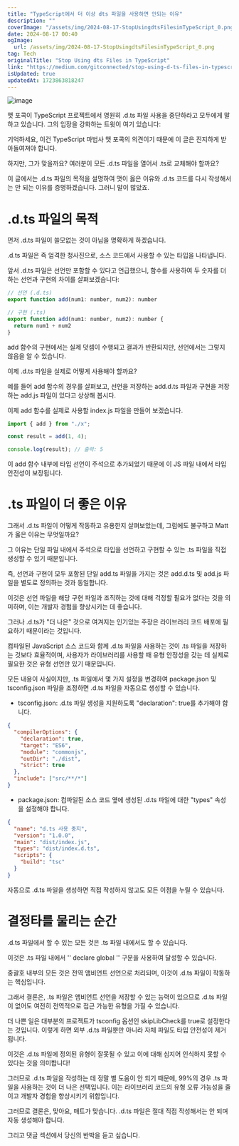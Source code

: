 ```yaml
---
title: "TypeScript에서 더 이상 dts 파일을 사용하면 안되는 이유"
description: ""
coverImage: "/assets/img/2024-08-17-StopUsingdtsFilesinTypeScript_0.png"
date: 2024-08-17 00:40
ogImage:
  url: /assets/img/2024-08-17-StopUsingdtsFilesinTypeScript_0.png
tag: Tech
originalTitle: "Stop Using dts Files in TypeScript"
link: "https://medium.com/gitconnected/stop-using-d-ts-files-in-typescript-da01e4a71b26"
isUpdated: true
updatedAt: 1723863818247
---
```


![image](/assets/img/2024-08-17-StopUsingdtsFilesinTypeScript_0.png)

맷 포콕이 TypeScript 프로젝트에서 영원히 .d.ts 파일 사용을 중단하라고 모두에게 말하고 있습니다. 그의 입장을 강화하는 트윗이 여기 있습니다:

기억하세요, 이건 TypeScript 마법사 맷 포콕의 의견이기 때문에 이 글은 진지하게 받아들여져야 합니다.

하지만, 그가 맞을까요? 여러분이 모든 .d.ts 파일을 열어서 .ts로 교체해야 할까요?

<!-- cozy-coder - 수평 -->

<ins class="adsbygoogle"
     style="display:block"
     data-ad-client="ca-pub-4877378276818686"
     data-ad-slot="1107185301"
     data-ad-format="auto"
     data-full-width-responsive="true"></ins>

<script>
     (adsbygoogle = window.adsbygoogle || []).push({});
</script>

이 글에서는 .d.ts 파일의 목적을 설명하여 맷이 옳은 이유와 .d.ts 코드를 다시 작성해서는 안 되는 이유를 증명하겠습니다. 그러니 말이 많았죠.

# .d.ts 파일의 목적

먼저 .d.ts 파일이 쓸모없는 것이 아님을 명확하게 하겠습니다.

<!-- cozy-coder - 수평 -->

<ins class="adsbygoogle"
     style="display:block"
     data-ad-client="ca-pub-4877378276818686"
     data-ad-slot="1107185301"
     data-ad-format="auto"
     data-full-width-responsive="true"></ins>

<script>
     (adsbygoogle = window.adsbygoogle || []).push({});
</script>

.d.ts 파일은 즉 엄격한 청사진으로, 소스 코드에서 사용할 수 있는 타입을 나타냅니다.

앞서 .d.ts 파일은 선언만 포함할 수 있다고 언급했으니, 함수를 사용하여 두 숫자를 더하는 선언과 구현의 차이를 살펴보겠습니다:

```js
// 선언 (.d.ts)
export function add(num1: number, num2): number

// 구현 (.ts)
export function add(num1: number, num2): number {
  return num1 + num2
}
```

add 함수의 구현에서는 실제 덧셈이 수행되고 결과가 반환되지만, 선언에서는 그렇지 않음을 알 수 있습니다.

<!-- cozy-coder - 수평 -->

<ins class="adsbygoogle"
     style="display:block"
     data-ad-client="ca-pub-4877378276818686"
     data-ad-slot="1107185301"
     data-ad-format="auto"
     data-full-width-responsive="true"></ins>

<script>
     (adsbygoogle = window.adsbygoogle || []).push({});
</script>

이제 .d.ts 파일을 실제로 어떻게 사용해야 할까요?

예를 들어 add 함수의 경우를 살펴보고, 선언을 저장하는 add.d.ts 파일과 구현을 저장하는 add.js 파일이 있다고 상상해 봅시다.

이제 add 함수를 실제로 사용할 index.js 파일을 만들어 보겠습니다.

```js
import { add } from "./x";

const result = add(1, 4);

console.log(result); // 출력: 5
```

<!-- cozy-coder - 수평 -->

<ins class="adsbygoogle"
     style="display:block"
     data-ad-client="ca-pub-4877378276818686"
     data-ad-slot="1107185301"
     data-ad-format="auto"
     data-full-width-responsive="true"></ins>

<script>
     (adsbygoogle = window.adsbygoogle || []).push({});
</script>

이 add 함수 내부에 타입 선언이 주석으로 추가되었기 때문에 이 JS 파일 내에서 타입 안전성이 보장됩니다.

# .ts 파일이 더 좋은 이유

그래서 .d.ts 파일이 어떻게 작동하고 유용한지 살펴보았는데, 그럼에도 불구하고 Matt가 옳은 이유는 무엇일까요?

그 이유는 단일 파일 내에서 주석으로 타입을 선언하고 구현할 수 있는 .ts 파일을 직접 생성할 수 있기 때문입니다.

<!-- cozy-coder - 수평 -->

<ins class="adsbygoogle"
     style="display:block"
     data-ad-client="ca-pub-4877378276818686"
     data-ad-slot="1107185301"
     data-ad-format="auto"
     data-full-width-responsive="true"></ins>

<script>
     (adsbygoogle = window.adsbygoogle || []).push({});
</script>

즉, 선언과 구현이 모두 포함된 단일 add.ts 파일을 가지는 것은 add.d.ts 및 add.js 파일을 별도로 정의하는 것과 동일합니다.

이것은 선언 파일을 해당 구현 파일과 조직하는 것에 대해 걱정할 필요가 없다는 것을 의미하며, 이는 개발자 경험을 향상시키는 데 좋습니다.

그러나 .d.ts가 "더 나은" 것으로 여겨지는 인기있는 주장은 라이브러리 코드 배포에 필요하기 때문이라는 것입니다.

컴파일된 JavaScript 소스 코드와 함께 .d.ts 파일을 사용하는 것이 .ts 파일을 저장하는 것보다 효율적이며, 사용자가 라이브러리를 사용할 때 유형 안정성을 갖는 데 실제로 필요한 것은 유형 선언만 있기 때문입니다.

<!-- cozy-coder - 수평 -->

<ins class="adsbygoogle"
     style="display:block"
     data-ad-client="ca-pub-4877378276818686"
     data-ad-slot="1107185301"
     data-ad-format="auto"
     data-full-width-responsive="true"></ins>

<script>
     (adsbygoogle = window.adsbygoogle || []).push({});
</script>

모든 내용이 사실이지만, .ts 파일에서 몇 가지 설정을 변경하여 package.json 및 tsconfig.json 파일을 조정하면 .d.ts 파일을 자동으로 생성할 수 있습니다.

- tsconfig.json: .d.ts 파일 생성을 지원하도록 "declaration": true를 추가해야 합니다.

```json
{
  "compilerOptions": {
    "declaration": true,
    "target": "ES6",
    "module": "commonjs",
    "outDir": "./dist",
    "strict": true
  },
  "include": ["src/**/*"]
}
```

- package.json: 컴파일된 소스 코드 옆에 생성된 .d.ts 파일에 대한 "types" 속성을 설정해야 합니다.

<!-- cozy-coder - 수평 -->

<ins class="adsbygoogle"
     style="display:block"
     data-ad-client="ca-pub-4877378276818686"
     data-ad-slot="1107185301"
     data-ad-format="auto"
     data-full-width-responsive="true"></ins>

<script>
     (adsbygoogle = window.adsbygoogle || []).push({});
</script>

```json
{
  "name": "d.ts 사용 중지",
  "version": "1.0.0",
  "main": "dist/index.js",
  "types": "dist/index.d.ts",
  "scripts": {
    "build": "tsc"
  }
}
```

자동으로 .d.ts 파일을 생성하면 직접 작성하지 않고도 모든 이점을 누릴 수 있습니다.

# 결정타를 물리는 순간

.d.ts 파일에서 할 수 있는 모든 것은 .ts 파일 내에서도 할 수 있습니다.

<!-- cozy-coder - 수평 -->

<ins class="adsbygoogle"
     style="display:block"
     data-ad-client="ca-pub-4877378276818686"
     data-ad-slot="1107185301"
     data-ad-format="auto"
     data-full-width-responsive="true"></ins>

<script>
     (adsbygoogle = window.adsbygoogle || []).push({});
</script>

이것은 .ts 파일 내에서 '' declare global '' 구문을 사용하여 달성할 수 있습니다.

중괄호 내부의 모든 것은 전역 앰비언트 선언으로 처리되며, 이것이 .d.ts 파일이 작동하는 핵심입니다.

그래서 결론은, .ts 파일은 앰비언트 선언을 저장할 수 있는 능력이 있으므로 .d.ts 파일이 없어도 여전히 전역적으로 접근 가능한 유형을 가질 수 있습니다.

더 나쁜 일은 대부분의 프로젝트가 tsconfig 옵션인 skipLibCheck를 true로 설정한다는 것입니다. 이렇게 하면 외부 .d.ts 파일뿐만 아니라 자체 파일도 타입 안전성이 제거됩니다.

<!-- cozy-coder - 수평 -->

<ins class="adsbygoogle"
     style="display:block"
     data-ad-client="ca-pub-4877378276818686"
     data-ad-slot="1107185301"
     data-ad-format="auto"
     data-full-width-responsive="true"></ins>

<script>
     (adsbygoogle = window.adsbygoogle || []).push({});
</script>

이것은 .d.ts 파일에 정의된 유형이 잘못될 수 있고 이에 대해 심지어 인식하지 못할 수 있다는 것을 의미합니다!

그러므로 .d.ts 파일을 작성하는 데 정말 별 도움이 안 되기 때문에, 99%의 경우 .ts 파일을 사용하는 것이 더 나은 선택입니다. 이는 라이브러리 코드의 유형 오류 가능성을 줄이고 개발자 경험을 향상시키기 위함입니다.

그러므로 결론은, 맞아요, 매트가 맞습니다. .d.ts 파일은 절대 직접 작성해서는 안 되며 자동 생성해야 합니다.

그리고 댓글 섹션에서 당신의 반박을 듣고 싶습니다.
